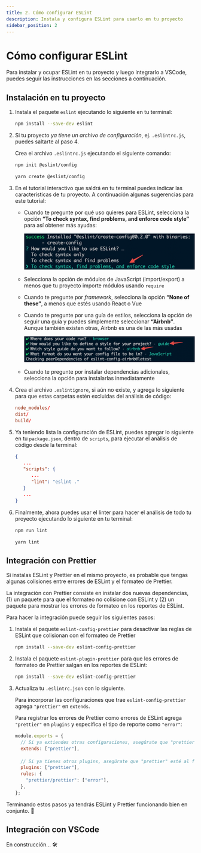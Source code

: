 ```yaml
---
title: 2. Cómo configurar ESLint
description: Instala y configura ESLint para usarlo en tu proyecto
sidebar_position: 2
---
```


# Cómo configurar ESLint

Para instalar y ocupar ESLint en tu proyecto y luego integrarlo a VSCode, puedes
seguir las instrucciones en las secciones a continuación.

## Instalación en tu proyecto

1. Instala el paquete `eslint` ejecutando lo siguiente en tu terminal:

   ```bash npm2yarn
   npm install --save-dev eslint
   ```

2. Si tu proyecto _ya tiene un archivo de configuración_, ej. `.eslintrc.js`,
   puedes saltarte al paso 4.

   Crea el archivo `.eslintrc.js` ejecutando el siguiente comando:

   <Tabs>
   <TabItem value="npm">

   ```bash
   npm init @eslint/config
   ```

   </TabItem>
   <TabItem value="Yarn">

   ```bash
   yarn create @eslint/config
   ```

   </TabItem>
   </Tabs>

3. En el tutorial interactivo que saldrá en tu terminal puedes indicar las
   características de tu proyecto. A continuación algunas sugerencias para este
   tutorial:

   - Cuando te pregunte por qué uso quieres para ESLint, selecciona la opción
     **“To check syntax, find problems, and enforce code style”** para así
     obtener más ayudas:

     ![Captura de tutorial interactivo de ESLint en la terminal](./eslint_init_config_style.png "Selecciona la opción que incluye sintaxis, problemas y estilo de código")

   - Selecciona la opción de módulos de JavaScript (import/export) a menos que
     tu proyecto importe módulos usando `require`

   - Cuando te pregunte por _framework_, selecciona la opción **“None of
     these”**, a menos que estés usando React o Vue

   - Cuando te pregunte por una guía de estilos, selecciona la opción de seguir
     una guía y puedes simplemente seleccionar **“Airbnb”**. Aunque también
     existen otras, Airbnb es una de las más usadas

     ![Captura de tutorial interactivo de ESLint en la terminal eligiendo guía de estilos](./eslint_style_guide.png "Selecciona las opciones para seguir la guía de estilos de Airbnb")

   - Cuando te pregunte por instalar dependencias adicionales, selecciona la
     opción para instalarlas inmediatamente

4. Crea el archivo `.eslintignore`, si aún no existe, y agrega lo siguiente para
   que estas carpetas estén excluidas del análisis de código:

   ```rc title=".eslintignore"
   node_modules/
   dist/
   build/
   ```

5. Ya teniendo lista la configuración de ESLint, puedes agregar lo siguiente en
   tu `package.json`, dentro de `scripts`, para ejecutar el análisis de código
   desde la terminal:

   ```json title="package.json"
   {
      ...
      "scripts": {
         ...
         "lint": "eslint ."
      }
      ...
   }
   ```

6. Finalmente, ahora puedes usar el linter para hacer el análisis de todo tu
   proyecto ejecutando lo siguiente en tu terminal:

   <Tabs>
   <TabItem value="npm">

   ```bash
   npm run lint
   ```

   </TabItem>
   <TabItem value="Yarn">

   ```bash
   yarn lint
   ```

   </TabItem>
   </Tabs>

## Integración con Prettier

Si instalas ESLint y Prettier en el mismo proyecto, es probable que tengas
algunas colisiones entre errores de ESLint y el formateo de Prettier.

La integración con Prettier consiste en instalar dos nuevas dependencias, (1) un
paquete para que el formateo no colisione con ESLint y (2) un paquete para
mostrar los errores de formateo en los reportes de ESLint.

Para hacer la integración puede seguir los siguientes pasos:

1. Instala el paquete `eslint-config-prettier` para desactivar las reglas de
   ESLint que colisionan con el formateo de Prettier

   ```bash npm2yarn
   npm install --save-dev eslint-config-prettier
   ```

2. Instala el paquete `eslint-plugin-prettier` para que los errores de formateo
   de Prettier salgan en los reportes de ESLint:

   ```bash npm2yarn
   npm install --save-dev eslint-config-prettier
   ```

3. Actualiza tu `.eslintrc.json` con lo siguiente.

   Para incorporar las configuraciones que trae `eslint-config-prettier` agrega
   `"prettier"` en `extends`.

   Para registrar los errores de Prettier como errores de ESLint agrega
   `"prettier"` en `plugins` y especifica el tipo de reporte como `"error"`:

   ```js title=".eslintrc.js"
   module.exports = {
     // Si ya extiendes otras configuraciones, asegúrate que "prettier" esté al final
     extends: ["prettier"],

     // Si ya tienes otros plugins, asegúrate que "prettier" esté al final
     plugins: ["prettier"],
     rules: {
       "prettier/prettier": ["error"],
     },
   };
   ```

Terminando estos pasos ya tendrás ESLint y Prettier funcionando bien en
conjunto. 🚀

## Integración con VSCode

En construcción... 🛠

